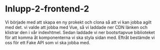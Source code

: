 # Inlupp-2-frontend-2
Vi började med att skapa en ny prokekt och clona så att vi kan jobba agilt med det.
vi valde att jobba med Vue, så vi laddade ner CDN länken och klistrar den i vår indexhtmel.
Sedan laddade vi ner bootsrtapvue biblioteket för att komma åt komponenterna vi ska styla sidan med.
Eftråt bestämde vi oss för ett Fake API som vi ska jobba med.